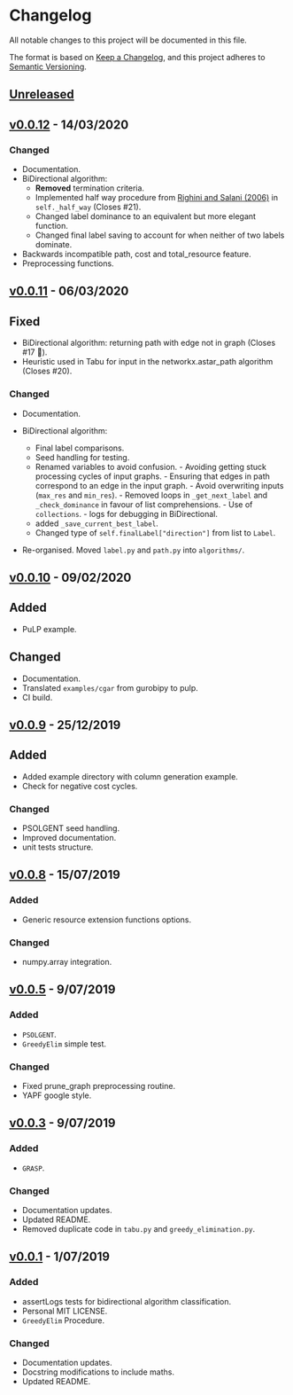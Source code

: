 # Changelog

All notable changes to this project will be documented in this file.

The format is based on [Keep a Changelog](https://keepachangelog.com/en/1.0.0/),
and this project adheres to [Semantic Versioning](https://semver.org/spec/v2.0.0.html).

## [Unreleased]

## [v0.0.12] - 14/03/2020

### Changed

- Documentation.
- BiDirectional algorithm:
  - **Removed** termination criteria.
  - Implemented half way procedure from [Righini and Salani (2006)](https://www.sciencedirect.com/science/article/pii/S1572528606000417) in `self._half_way` (Closes #21).
  - Changed label dominance to an equivalent but more elegant function.
  - Changed final label saving to account for when neither of two labels dominate.
- Backwards incompatible path, cost and total_resource feature.
- Preprocessing functions.

## [v0.0.11] - 06/03/2020

## Fixed

- BiDirectional algorithm: returning path with edge not in graph (Closes #17 :pray:).
- Heuristic used in Tabu for input in the networkx.astar_path algorithm (Closes #20).

### Changed

- Documentation.
- BiDirectional algorithm:

  - Final label comparisons.
  - Seed handling for testing.
  - Renamed variables to avoid confusion. - Avoiding getting stuck processing cycles of input graphs. - Ensuring that edges in path correspond to an edge in the input graph. - Avoid overwriting inputs (`max_res` and `min_res`). - Removed loops in `_get_next_label` and `_check_dominance` in favour of list comprehensions. - Use of `collections`. - logs for debugging in BiDirectional.
  - added `_save_current_best_label`.
  - Changed type of `self.finalLabel["direction"]` from list to `Label`.

- Re-organised. Moved `label.py` and `path.py` into `algorithms/`.

## [v0.0.10] - 09/02/2020

## Added

- PuLP example.

## Changed

- Documentation.
- Translated `examples/cgar` from gurobipy to pulp.
- CI build.

## [v0.0.9] - 25/12/2019

## Added

- Added example directory with column generation example.
- Check for negative cost cycles.

### Changed

- PSOLGENT seed handling.
- Improved documentation.
- unit tests structure.

## [v0.0.8] - 15/07/2019

### Added

- Generic resource extension functions options.

### Changed

- numpy.array integration.

## [v0.0.5] - 9/07/2019

### Added

- `PSOLGENT`.
- `GreedyElim` simple test.

### Changed

- Fixed prune_graph preprocessing routine.
- YAPF google style.

## [v0.0.3] - 9/07/2019

### Added

- `GRASP`.

### Changed

- Documentation updates.
- Updated README.
- Removed duplicate code in `tabu.py` and `greedy_elimination.py`.

## [v0.0.1] - 1/07/2019

### Added

- assertLogs tests for bidirectional algorithm classification.
- Personal MIT LICENSE.
- `GreedyElim` Procedure.

### Changed

- Documentation updates.
- Docstring modifications to include maths.
- Updated README.

[unreleased]: https://github.com/torressa/cspy/compare/v0.0.12...HEAD
[v0.0.12]: https://github.com/torressa/cspy/compare/v0.0.11...v0.0.12
[v0.0.11]: https://github.com/torressa/cspy/compare/v0.0.10...v0.0.11
[v0.0.11]: https://github.com/torressa/cspy/compare/v0.0.10...v0.0.11
[v0.0.10]: https://github.com/torressa/cspy/compare/v0.0.9...v0.0.10
[v0.0.9]: https://github.com/torressa/cspy/compare/v0.0.8...v0.0.9
[v0.0.8]: https://github.com/torressa/cspy/compare/0.0.5...v0.0.8
[v0.0.5]: https://github.com/torressa/cspy/compare/0.0.3...0.0.5
[v0.0.3]: https://github.com/torressa/cspy/compare/0.0.1...0.0.3
[v0.0.1]: https://github.com/torressa/cspy/releases/tag/v0.0.1
